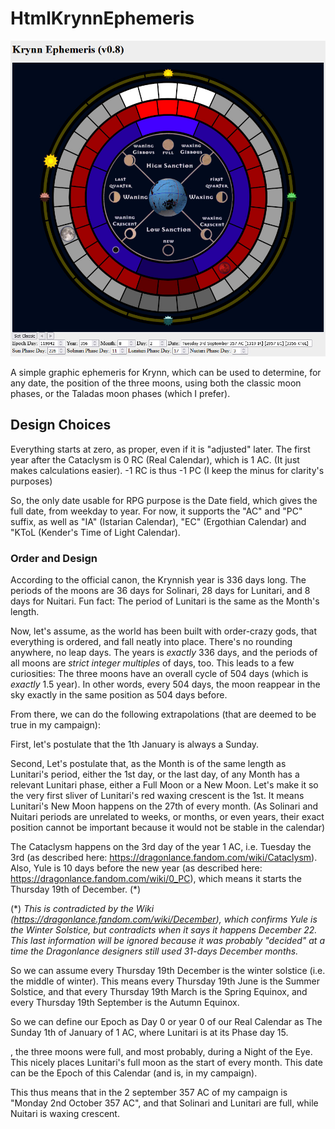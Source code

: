 # HtmlKrynnEphemeris

![Krynn Ephemeris the Tuesday 3rd September 357 AC](example.00.jpg "Krynn Ephemeris the Tuesday 3rd September 357 AC")

A simple graphic ephemeris for Krynn, which can be used to determine, for any date, the position of the three moons, using both the classic moon phases, or the Taladas moon phases (which I prefer).

## Design Choices

Everything starts at zero, as proper, even if it is "adjusted" later. The first year after the Cataclysm is 0 RC (Real Calendar), which is 1 AC. (It just makes calculations easier). -1 RC is thus -1 PC (I keep the minus for clarity's purposes)

So, the only date usable for RPG purpose is the Date field, which gives the full date, from weekday to year. For now, it supports the "AC" and "PC" suffix, as well as "IA" (Istarian Calendar), "EC" (Ergothian Calendar) and "KToL (Kender's Time of Light Calendar).

### Order and Design

According to the official canon, the Krynnish year is 336 days long. The periods of the moons are 36 days for Solinari, 28 days for Lunitari, and 8 days for Nuitari. Fun fact: The period of Lunitari is the same as the Month's length.

Now, let's assume, as the world has been built with order-crazy gods, that everything is ordered, and fall neatly into place. There's no rounding anywhere, no leap days. The years is *exactly* 336 days, and the periods of all moons are *strict integer multiples* of days, too. This leads to a few curiosities: The three moons have an overall cycle of 504 days (which is *exactly* 1.5 year). In other words, every 504 days, the moon reappear in the sky exactly in the same position as 504 days before.

From there, we can do the following extrapolations (that are deemed to be true in my campaign):

First, let's postulate that the 1th January is always a Sunday.

Second, Let's postulate that, as the Month is of the same length as Lunitari's period, either the 1st day, or the last day, of any Month has a relevant Lunitari phase, either a Full Moon or a New Moon. Let's make it so the very first sliver of Lunitari's red waxing crescent is the 1st. It means Lunitari's New Moon happens on the 27th of every month. (As Solinari and Nuitari periods are unrelated to weeks, or months, or even years, their exact position cannot be important because it would not be stable in the calendar)

The Cataclysm happens on the 3rd day of the year 1 AC, i.e. Tuesday the 3rd (as described here: https://dragonlance.fandom.com/wiki/Cataclysm). Also, Yule is 10 days before the new year (as described here: https://dragonlance.fandom.com/wiki/0_PC), which means it starts the Thursday 19th of December. (\*)


(\*) *This is contradicted by the Wiki (https://dragonlance.fandom.com/wiki/December), which confirms Yule is the Winter Solstice, but contradicts when it says it happens December 22. This last information will be ignored because it was probably "decided" at a time the Dragonlance designers still used 31-days December months.*

So we can assume every Thursday 19th December is the winter solstice (i.e. the middle of winter). This means every Thursday 19th June is the Summer Solstice, and that every Thursday 19th March is the Spring Equinox, and every Thursday 19th September is the Autumn Equinox.

So we can define our Epoch as Day 0 or year 0 of our Real Calendar as The Sunday 1th of January of 1 AC, where Lunitari is at its Phase day 15.


, the three moons were full, and most probably, during a Night of the Eye. This nicely places Lunitari's full moon as the start of every month. This date can be the Epoch of this Calendar (and is, in my campaign).


This thus means that in the 2 september 357 AC of my campaign is "Monday 2nd October 357 AC", and that Solinari and Lunitari are full, while Nuitari is waxing crescent.
